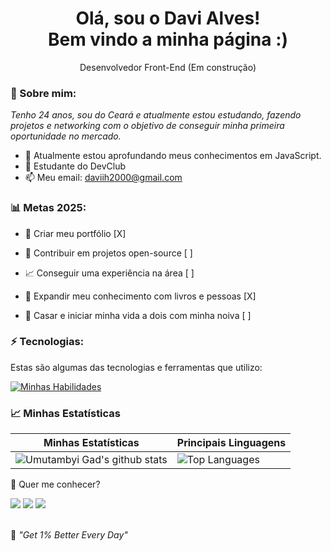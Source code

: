 <h1 align='center'>
  Olá, sou o Davi Alves!
  <br/>
  Bem vindo a minha página :)
</h1>

<p align='center'>
  Desenvolvedor Front-End (Em construção)
</p>

### 🌻 Sobre mim:

<p>
  <em>
    Tenho 24 anos, sou do Ceará e atualmente estou estudando, fazendo projetos e networking com o objetivo de conseguir minha primeira oportunidade no mercado.
  </em>
</p>

- 🌱 Atualmente estou aprofundando meus conhecimentos em JavaScript.
- 🚀 Estudante do DevClub
- 📫 Meu email: daviih2000@gmail.com

### 📊 Metas 2025:

- 📂 Criar meu portfólio [X]

- 🤝 Contribuir em projetos open-source [ ]

- 📈 Conseguir uma experiência na área [ ]

- 📖 Expandir meu conhecimento com livros e pessoas [X]

- 💍 Casar e iniciar minha vida a dois com minha noiva [ ]

### ⚡ Tecnologias:

Estas são algumas das tecnologias e ferramentas que utilizo:

[![Minhas Habilidades](https://skillicons.dev/icons?i=html,css,js,react,nodejs,typescript,nextjs)](https://skillicons.dev)

### 📈 Minhas Estatísticas

| Minhas Estatísticas                                                                                                                                                            | Principais Linguagens                                                                                                                                                                     |
| ------------------------------------------------------------------------------------------------------------------------------------------------------------------------ | ---------------------------------------------------------------------------------------------------------------------------------------------------------------------------------- |
| ![Umutambyi Gad's github stats](https://github-readme-stats.vercel.app/api?username=davi-aalves&show_icons=true&hide_border=true&count_private=true&theme=jolly) | ![Top Languages](https://github-readme-stats.vercel.app/api/top-langs/?username=davi-aalves&langs_count=10&count_private=true&hide_border=true&theme=jolly&layout=compact) |

💬 Quer me conhecer?

<div>
  <a href="https://www.linkedin.com/in/daviaalencar/" target="_blank"><img src="https://img.shields.io/badge/-LinkedIn-%230077B5?style=for-the-badge&logo=linkedin&logoColor=white" target="_blank"></a>
  <a href="https://api.whatsapp.com/send/?phone=%2B5585998710765&text&app_absent=0" target="_blank"><img src="https://img.shields.io/badge/WhatsApp-25D366?style=for-the-badge&logo=whatsapp&logoColor=white" target="_blank"></a>
  <a href = "mailto:daviih2000@gmail.com"><img src="https://img.shields.io/badge/-Gmail-%23333?style=for-the-badge&logo=gmail&logoColor=white" target="_blank"></a>
</div>
<br>
<p>🧠 <span style="font-style:italic">"Get 1% Better Every Day"</span></p>
